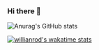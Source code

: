 ### Hi there 👋

![Anurag's GitHub stats](https://github-readme-stats.vercel.app/api?username=EAPP93&show_icons=true&theme=radical)

[![willianrod's wakatime stats](https://github-readme-stats.vercel.app/api/wakatime?username=EAPP93&theme=radical)](https://github.com/anuraghazra/github-readme-stats)
<!--
**EAPP93/EAPP93** is a ✨ _special_ ✨ repository because its `README.md` (this file) appears on your GitHub profile.

Here are some ideas to get you started:

- 🔭 I’m currently working on ...
- 🌱 I’m currently learning ...
- 👯 I’m looking to collaborate on ...
- 🤔 I’m looking for help with ...
- 💬 Ask me about ...
- 📫 How to reach me: ...
- 😄 Pronouns: ...
- ⚡ Fun fact: ...
-->
